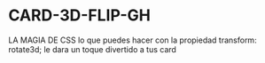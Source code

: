 # CARD-3D-FLIP-GH
LA MAGIA DE CSS lo que puedes hacer con la propiedad transform: rotate3d; le dara un toque divertido a tus card

